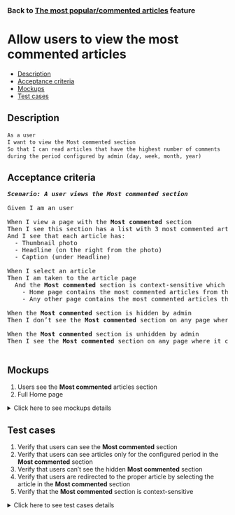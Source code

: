 ### Back to [The most popular/commented articles](../../) feature

# Allow users to view the most commented articles

- [Description](#description)
- [Acceptance criteria](#acceptance-criteria)
- [Mockups](#mockups)
- [Test cases](#test-cases)

## Description

    As a user
    I want to view the Most commented section
    So that I can read articles that have the highest number of comments during the period configured by admin (day, week, month, year)

## Acceptance criteria

<pre>
<b><i>Scenario: A user views the Most commented section</i></b>

Given I am an user

When I view a page with the <b>Most commented</b> section
Then I see this section has a list with 3 most commented articles (based on the number of comments in the configured period)
And I see that each article has:
  - Thumbnail photo
  - Headline (on the right from the photo)
  - Caption (under Headline)

When I select an article
Then I am taken to the article page
  And the <b>Most commented</b> section is context-sensitive which means:
    - Home page contains the most commented articles from the whole articles list
    - Any other page contains the most commented articles that belong to a category, conference, or team of the current page

When the <b>Most commented</b> section is hidden by admin
Then I don’t see the <b>Most commented</b> section on any page where it can be present

When the <b>Most commented</b> section is unhidden by admin
Then I see the <b>Most commented</b> section on any page where it can be present

</pre>

## Mockups

1. Users see the <b>Most commented</b> articles section
2. Full Home page

<details>
  <summary>Click here to see mockups details</summary>

**1. Users see the Most commented articles section:**

![Users see the Most commented articles section](/products/sports_hub_portal/mobile_application_features/most_popular_and_commented/images/application_most_commented_section.png)

**2. Full Home page:**

![Full Home page](/products/sports_hub_portal/mobile_application_features/most_popular_and_commented/images/home_page.png)

</details>

## Test cases

1. Verify that users can see the <b>Most commented</b> section
2. Verify that users can see articles only for the configured period in the <b>Most commented</b> section
3. Verify that users can’t see the hidden <b>Most commented</b> section
4. Verify that users are redirected to the proper article by selecting the article in the <b>Most commented</b> section
5. Verify that the <b>Most commented</b> section is context-sensitive

<details>
  <summary>Click here to see test cases details</summary>

### **#1. Verify that users can see the Most commented section**

|Preconditions|Steps|Expected result
--------------|-----|----------
|- Admin shows the <b>Most commented</b> section</br>- Go to any page > <b>Most commented</b> section|1) On any page, examine the <b>Most commented</b> section|1) The <b>Most commented</b> section is shown and contains three most visited articles during the configured period|

### **#2. Verify that users can see articles only for the configured period in the Most commented section**

|Preconditions|Steps|Expected result
--------------|-----|----------
|- Admin configured <b>Day</b> period</br>- Go to any page > <b>Most commented</b> section|1) On any page, examine the <b>Most commented</b> section|1) The <b>Most commented</b> section is shown and contains three most visited articles on the last day|

### **#3. Verify that users can’t see the hidden Most commented section**

|Preconditions|Steps|Expected result
--------------|-----|----------
|- Admin hides <b>Most commented</b> section</br>- Go to any page where the <b>Most commented</b> section should be present|1) On any page, examine the <b>Most commented</b> section|1) The <b>Most commented</b> section is not shown|

### **#4. Verify that users are redirected to the proper article by selecting the article in the Most commented section**

|Preconditions|Steps|Expected result
--------------|-----|----------
|- Go to any page > <b>Most commented</b> section|1) Select any article|1) The user is redirected to the article page|

### **#5. Verify that the Most commented section is context-sensitive**

|Preconditions|Steps|Expected result
--------------|-----|----------
||1) Go through all pages within the <b>Most commented</b> section</br>2) Examine the <b>Most commented</b> section|2) Articles in the <b>Most commented</b> section change according to the visited page|
</details>
